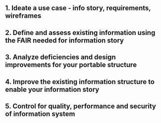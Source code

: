 ## 1. Ideate a use case - info story, requirements, wireframes

## 2. Define and assess existing information using the FAIR needed for information story 

## 3. Analyze deficiencies and design improvements for your portable structure

## 4. Improve the existing information structure to enable your information story

## 5. Control for quality, performance and security of information system 
